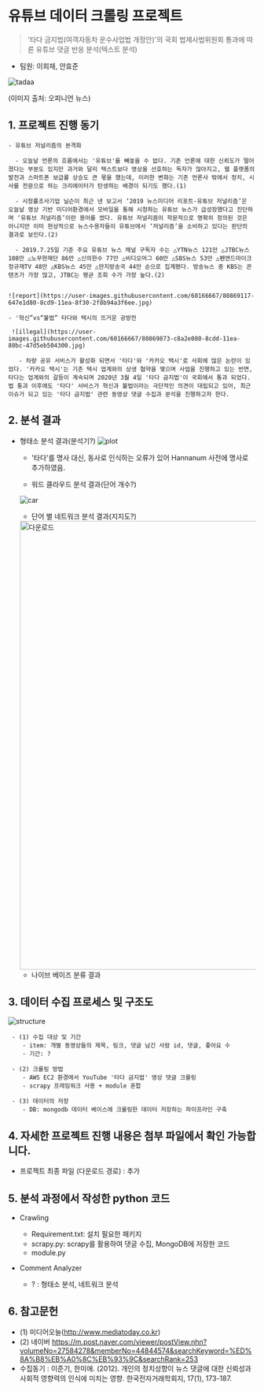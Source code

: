 # 유튜브 데이터 크롤링 프로젝트
> '타다 금지법(여객자동차 운수사업법 개정안)'의 국회 법제사법위원회 통과에 따른 유튜브 댓글 반응 분석(텍스트 분석)
- 팀원: 이희재, 안효준

![tadaa](https://user-images.githubusercontent.com/60166667/80869909-fc7e0600-8cdd-11ea-9b1a-dabde5074dd2.jpg)

(이미지 출처: 오피니언 뉴스)


## 1. 프로젝트 진행 동기

```
- 유튜브 저널리즘의 본격화
  
  - 오늘날 언론의 흐름에서는 '유튜브'를 빼놓을 수 없다. 기존 언론에 대한 신뢰도가 떨어졌다는 부분도 있지만 과거와 달리 텍스트보다 영상을 선호하는 독자가 많아지고, 웹 플랫폼의 발전과 스마트폰 보급률 상승도 큰 몫을 했는데, 이러한 변화는 기존 언론사 밖에서 정치, 시사를 전문으로 하는 크리에이터가 탄생하는 배경이 되기도 했다.(1)
   
  - 시청률조사기업 닐슨이 최근 낸 보고서 ‘2019 뉴스미디어 리포트-유튜브 저널리즘’은 오늘날 영상 기반 미디어환경에서 모바일을 통해 시청하는 유튜브 뉴스가 급성장했다고 진단하며 ‘유튜브 저널리즘’이란 용어를 썼다. 유튜브 저널리즘이 학문적으로 명확히 정의된 것은 아니지만 이미 현상적으로 뉴스수용자들이 유튜브에서 ‘저널리즘’을 소비하고 있다는 판단의 결과로 보인다.(2)

  - 2019.7.25일 기준 주요 유튜브 뉴스 채널 구독자 수는 △YTN뉴스 121만 △JTBC뉴스 108만 △노무현재단 86만 △신의한수 77만 △비디오머그 60만 △SBS뉴스 53만 △펜앤드마이크 정규재TV 48만 △KBS뉴스 45만 △딴지방송국 44만 순으로 집계됐다. 방송뉴스 중 KBS는 콘텐츠가 가장 많고, JTBC는 평균 조회 수가 가장 높다.(2) 

  
![report](https://user-images.githubusercontent.com/60166667/80869117-647e1d80-8cd9-11ea-8f30-2f8b94a3f6ee.jpg)

```

```
- '혁신”vs“불법” 타다와 택시의 뜨거운 공방전 

 ![illegal](https://user-images.githubusercontent.com/60166667/80869873-c8a2e080-8cdd-11ea-80bc-47d5eb504300.jpg)
 
   - 차량 공유 서비스가 활성화 되면서 '타다'와 '카카오 택시'로 사회에 많은 논란이 있었다. '카카오 택시'는 기존 택시 업계와의 상생 협약을 맺으며 사업을 진행하고 있는 반면, 타다는 업계와의 갈등이 계속되며 2020년 3월 4일 '타다 금지법'이 국회에서 통과 되었다. 법 통과 이후에도 '타다' 서비스가 혁신과 불법이라는 극단적인 의견이 대립되고 있어, 최근 이슈가 되고 있는 '타다 금지법' 관련 동영상 댓글 수집과 분석을 진행하고자 한다.

```


## 2. 분석 결과


-  형태소 분석 결과(분석기?)
     ![plot](https://user-images.githubusercontent.com/60166667/78257681-24d6e100-7535-11ea-93b7-4647893dbc76.png)
     
     - '타다'를 명사 대신, 동사로 인식하는 오류가 있어 Hannanum 사전에 명사로 추가하였음.

   
  
    -  워드 클라우드 분석 결과(단어 개수?)

   
    ![car](https://user-images.githubusercontent.com/60166667/78257625-12f53e00-7535-11ea-9e51-44e477347f52.png)
   
  
   
    -  단어 별 네트워크 분석 결과(지지도?)
     
     <img width="911" alt="다운로드" src="https://user-images.githubusercontent.com/60166667/80065819-b99d8f00-8575-11ea-9c79-f7d2477635bb.png">
     

    - 나이브 베이즈 분류 결과
    
    
    

## 3. 데이터 수집 프로세스 및 구조도

![structure](https://user-images.githubusercontent.com/60166667/77083157-65683200-6a40-11ea-9bb3-07b323c19224.png)


     - (1) 수집 대상 및 기간 
        - item: 개별 동영상들의 제목, 링크, 댓글 남긴 사람 id, 댓글, 좋아요 수
        - 기간: ?
        
     - (2) 크롤링 방법
        - AWS EC2 환경에서 YouTube '타다 금지법' 영상 댓글 크롤링
        - scrapy 프레임워크 사용 + module 혼합

     - (3) 데이터의 저장
        - DB: mongodb 데이터 베이스에 크롤링한 데이터 저장하는 파이프라인 구축
        

## 4. 자세한 프로젝트 진행 내용은 첨부 파일에서 확인 가능합니다.

- 프로젝트 최종 파일 (다운로드 경로) : 추가 


## 5. 분석 과정에서 작성한 python 코드
- Crawling
  - Requirement.txt: 설치 필요한 패키지
  - scrapy.py: scrapy를 활용하여 댓글 수집, MongoDB에 저장한 코드
  - module.py
  
- Comment Analyzer
  - ? : 형태소 분석, 네트워크 분석


## 6. 참고문헌

- (1) 미디어오늘(http://www.mediatoday.co.kr) 
- (2) 네이버  https://m.post.naver.com/viewer/postView.nhn?volumeNo=27584278&memberNo=44844574&searchKeyword=%ED%8A%B8%EB%A0%8C%EB%93%9C&searchRank=253
- 수집동기 : 이준기, 한미애. (2012). 개인의 정치성향이 뉴스 댓글에 대한 신뢰성과 사회적 영향력의 인식에 미치는 영향. 한국전자거래학회지, 17(1), 173-187.
